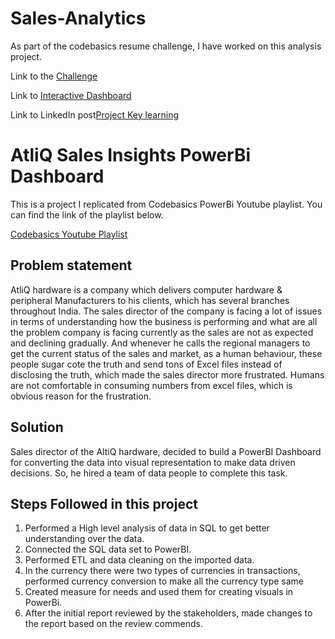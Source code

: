 # Sales-Analytics
As part of the codebasics resume challenge, I have worked on this analysis project.

Link to the [Challenge](https://codebasics.io/challenge/codebasics-resume-project-challenge)

Link to [Interactive Dashboard](https://www.novypro.com/project/sales-analytics-13)

Link to LinkedIn post[Project Key learning](https://www.linkedin.com/feed/update/urn:li:activity:7182454136825655296/)

# AtliQ Sales Insights PowerBi Dashboard

This is a project I replicated from Codebasics PowerBi Youtube playlist. You can find the link of the playlist below.

[Codebasics Youtube Playlist](https://youtube.com/playlist?list=PLeo1K3hjS3uva8pk1FI3iK9kCOKQdz1I9)

## Problem statement

AtliQ hardware is a company which delivers computer hardware & peripheral 
Manufacturers to his clients, which has several branches throughout India. The sales director of the company is facing a lot of
issues in terms of understanding how the business is performing and what are all the problem company is
facing currently as the sales are not as expected and declining gradually. And whenever he calls the regional managers
to get the current status of the sales and market, as a human behaviour, these people 
sugar cote the truth and send tons of Excel files instead of disclosing the truth, which made the sales director more frustrated.
Humans are not comfortable in consuming numbers from excel files, which is obvious reason for the frustration.

## Solution 

Sales director of the AltiQ hardware, decided to build a PowerBI Dashboard for converting the data into 
visual representation to make data driven decisions. So, he hired a team of data people to complete this task.


## Steps Followed in this project

1. Performed a High level analysis of data in SQL to get better understanding over the data.
2. Connected the SQL data set to PowerBI.
3. Performed ETL and data cleaning on the imported data.
4. In the currency there were two types of currencies in transactions, performed currency conversion to make all the currency type same
5. Created measure for needs and used them for creating visuals in PowerBi.
6. After the initial report reviewed by the stakeholders, made changes to the report based on the review commends.
